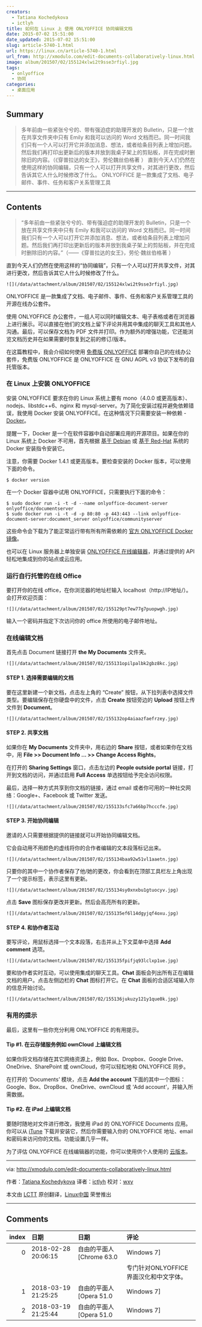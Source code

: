 ```yaml
---
creators:
  - Tatiana Kochedykova
  - ictlyh
title: 如何在 Linux 上 使用 ONLYOFFICE 协同编辑文档
date: 2015-07-02 15:51:00
date_updated: 2015-07-02 15:51:00
slug: article-5740-1.html
url: https://linux.cn/article-5740-1.html
url_from: http://xmodulo.com/edit-documents-collaboratively-linux.html
image: album/201507/02/155124xlwi2t9sse3rfiyl.jpg
tags:
  - onlyoffice
  - 协同
categories:
  - 桌面应用
---
```


## Summary

> 多年前由一些紧张兮兮的、带有强迫症的助理开发的 Bulletin，只是一个放在共享文件夹中只有 Emily 和我可以访问的 Word 文档而已。同一时间我们只有一个人可以打开它并添加消息、想法，或者给条目列表上增加问题。然后我们再打印出更新后的版本并放到我桌子架上的剪贴板，并在完成时删除旧的内容。（《穿普拉达的女王》，劳伦魏丝伯格著 ）  直到今天人们仍然在使用这样的协同编辑，只有一个人可以打开共享文件，对其进行更改，然后告诉其它人什么时候修改了什么。  ONLYOFFICE 是一款集成了文档、电子邮件、事件、任务和客户关系管理工具

***

<!-- more -->

## Contents

> 
> “多年前由一些紧张兮兮的、带有强迫症的助理开发的 Bulletin，只是一个放在共享文件夹中只有 Emily 和我可以访问的 Word 文档而已。同一时间我们只有一个人可以打开它并添加消息、想法，或者给条目列表上增加问题。然后我们再打印出更新后的版本并放到我桌子架上的剪贴板，并在完成时删除旧的内容。”（——《穿普拉达的女王》，劳伦·魏丝伯格著 ）
> 
> 
> 

直到今天人们仍然在使用这样的“协同编辑”，只有一个人可以打开共享文件，对其进行更改，然后告诉其它人什么时候修改了什么。

`![](/data/attachment/album/201507/02/155124xlwi2t9sse3rfiyl.jpg)`

ONLYOFFICE 是一款集成了文档、电子邮件、事件、任务和客户关系管理工具的开源在线办公套件。

使用 ONLYOFFICE 办公套件，一组人可以同时编辑文本、电子表格或者在浏览器上进行展示。可以直接在他们的文档上留下评论并用其中集成的聊天工具和其他人沟通。最后，可以保存文档为 PDF 文件并打印。作为额外的增强功能，它还能浏览文档历史并在如果需要时恢复到之前的修订/版本。

在这篇教程中，我会介绍如何使用 [免费版 ONLYOFFICE](http://www.onlyoffice.org/) 部署你自己的在线办公套件，免费版 ONLYOFFICE 是 ONLYOFFICE 在 GNU AGPL v3 协议下发布的自托管版本。

### 在 Linux 上安装 ONLYOFFICE

安装 ONLYOFFICE 要求在你的 Linux 系统上要有 mono（4.0.0 或更高版本）、nodejs、libstdc++6、nginx 和 mysql-server。为了简化安装过程并避免依赖错误，我使用 Docker 安装 ONLYOFFICE。在这种情况下只需要安装一种依赖 - [Docker](http://xmodulo.com/recommend/dockerbook)。

提醒一下，Docker 是一个在软件容器中自动部署应用的开源项目。如果在你的 Linux 系统上 Docker 不可用，首先根据 [基于 Debian](http://xmodulo.com/manage-linux-containers-docker-ubuntu.html) 或 [基于 Red-Hat](http://xmodulo.com/docker-containers-centos-fedora.html) 系统的 Docker 安装指令安装它。

注意，你需要 Docker 1.4.1 或更高版本。要检查安装的 Docker 版本，可以使用下面的命令。

```shell
$ docker version 
```

在一个 Docker 容器中试用 ONLYOFFICE，只需要执行下面的命令：

```shell
$ sudo docker run -i -t -d --name onlyoffice-document-server onlyoffice/documentserver
$ sudo docker run -i -t -d -p 80:80 -p 443:443 --link onlyoffice-document-server:document_server onlyoffice/communityserver
```

这些命令会下载为了能正常运行带有所有所需依赖的 [官方 ONLYOFFICE Docker 镜像](https://registry.hub.docker.com/u/onlyoffice/communityserver/)。

也可以在 Linux 服务器上单独安装 [ONLYOFFICE 在线编辑器](http://onlyoffice.org/sources#document)，并通过提供的 API 轻松地集成到你的站点或云应用。

### 运行自行托管的在线 Office

要打开你的在线 office，在你浏览器的地址栏输入 localhost（http://IP地址/）。会打开欢迎页面：

`![](/data/attachment/album/201507/02/155129pt7ew77g7puopwgh.jpg)`

输入一个密码并指定下次访问你的 office 所使用的电子邮件地址。

### 在线编辑文档

首先点击 Document 链接打开 **the My Documents** 文件夹。

`![](/data/attachment/album/201507/02/155131opilpalbk2gbz8kc.jpg)`

#### STEP 1. 选择需要编辑的文档

要在这里新建一个新文档，点击左上角的 “Create” 按钮，从下拉列表中选择文件类型。要编辑保存在你硬盘中的文件，点击 **Create** 按钮旁边的 **Upload** 按钮上传文件到 **Document**。

`![](/data/attachment/album/201507/02/155132op4aiaazfaefrzey.jpg)`

#### STEP 2. 共享文档

如果你在 **My Documents** 文件夹中，用右边的 **Share** 按钮，或者如果你在文档中，用 **File >> Document Info ... >> Change Access Rights**。

在打开的 **Sharing Settings** 窗口，点击左边的 **People outside portal** 链接，打开到文档的访问，并通过启用 **Full Access** 单选按钮给予完全访问权限。

最后，选择一种方式共享到你文档的链接，通过 email 或者你可用的一种社交网络：Google+、Facebook 或 Twitter 发送。

`![](/data/attachment/album/201507/02/155133sfc7a66bp7hcccfe.jpg)`

#### STEP 3. 开始协同编辑

邀请的人只需要根据提供的链接就可以开始协同编辑文档。

它会自动用不用颜色的虚线将你的合作者编辑的文本段落标记出来。

`![](/data/attachment/album/201507/02/155134baa92w51vl1aaetn.jpg)`

只要你的其中一个协作者保存了他/她的更改，你会看到在顶部工具栏左上角出现了一个提示标签，表示这里有更新。

`![](/data/attachment/album/201507/02/155134sy0xnxbu1gtuocyv.jpg)`

点击 **Save** 图标保存更改并更新。然后会高亮所有的更新。

`![](/data/attachment/album/201507/02/155135ef6l14dgyjqf4oxu.jpg)`

#### STEP 4. 和协作者互动

要写评论，用鼠标选择一个文本段落，右击并从上下文菜单中选择 **Add comment** 选项。

`![](/data/attachment/album/201507/02/155135fpifjq93lclxp1ue.jpg)`

要和协作者实时互动，可以使用集成的聊天工具。**Chat** 面板会列出所有正在编辑文档的用户。点击左侧边栏的 **Chat** 图标打开它。在 **Chat** 面板的合适区域输入你的信息开始讨论。

`![](/data/attachment/album/201507/02/155136jukuzy121y1que0k.jpg)`

### 有用的提示

最后，这里有一些你充分利用 ONLYOFFICE 的有用提示。

#### Tip #1. 在云存储服务例如 ownCloud 上编辑文档

如果你将文档存储在其它网络资源上，例如 Box、Dropbox、Google Drive、OneDrive、SharePoint 或 ownCloud，你可以轻松地和 ONLYOFFICE 同步。

在打开的 ‘Documents’ 模块，点击 **Add the account** 下面的其中一个图标：Google、Box、DropBox、OneDrive、ownCloud 或 ‘Add account’，并输入所需数据。

#### Tip #2. 在 iPad 上编辑文档

要随时随地对文件进行修改，我使用 iPad 的 ONLYOFFICE Documents 应用。你可以从 [iTune](https://itunes.apple.com/us/app/onlyoffice-documents/id944896972) 下载并安装它，然后你需要输入你的 ONLYOFFICE 地址、email 和密码来访问你的文档。功能设置几乎一样。

为了评估 ONLYOFFICE 在线编辑器的功能，你可以使用供个人使用的 [云版本](https://personal.onlyoffice.com/)。

---

via: <http://xmodulo.com/edit-documents-collaboratively-linux.html>

作者：[Tatiana Kochedykova](http://xmodulo.com/author/tatiana) 译者：[ictlyh](https://github.com/ictlyh) 校对：[wxy](https://github.com/wxy)

本文由 [LCTT](https://github.com/LCTT/TranslateProject) 原创翻译，[Linux中国](https://linux.cn/) 荣誉推出

***

## Comments

|   index | 日期                | 日期                                 | 评论                                                                                                                                                                             |
|--------:|:--------------------|:-------------------------------------|:---------------------------------------------------------------------------------------------------------------------------------------------------------------------------------|
|       0 | 2018-02-28 20:06:15 | 自由的平面人 [Chrome 63.0|Windows 7] | http://blog.csdn.net/hotqin888/article/details/79337881<br />                                                                                                      |
|         |                     |                                      | 专门针对ONLYOFFICE界面汉化和中文字体。                                                                                                                                           |
|       1 | 2018-03-19 21:25:25 | 自由的平面人 [Opera 51.0|Windows 7]  | 亲自试验了才知道，onlyoffice document server只能连接20个同时进行编辑。自己电脑都可以试出来，浏览器打开20个文档标签页，就会有提示，再打开多的就只能看，不能编辑了。 |
|       2 | 2018-03-19 21:25:44 | 自由的平面人 [Opera 51.0|Windows 7]  | 亲自试验了才知道，onlyoffice document server只能连接20个同时进行编辑。自己电脑都可以试出来，浏览器打开20个文档标签页，就会有提示，再打开多的就只能看，不能编辑了。 |
